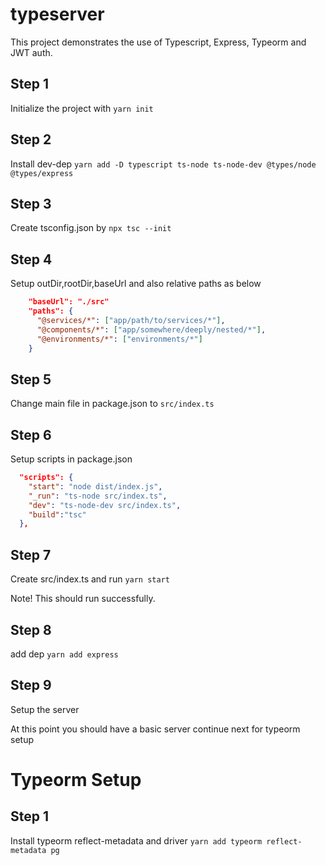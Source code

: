 # typeserver

This project demonstrates the use of Typescript, Express, Typeorm and JWT auth.

## Step 1

Initialize the project with `yarn init`

## Step 2

Install dev-dep `yarn add -D typescript ts-node ts-node-dev @types/node @types/express`

## Step 3

Create tsconfig.json by `npx tsc --init`

## Step 4

Setup outDir,rootDir,baseUrl and also relative paths as below

```json
    "baseUrl": "./src"
    "paths": {
      "@services/*": ["app/path/to/services/*"],
      "@components/*": ["app/somewhere/deeply/nested/*"],
      "@environments/*": ["environments/*"]
    }
```

## Step 5

Change main file in package.json to `src/index.ts`

## Step 6

Setup scripts in package.json

```json
  "scripts": {
    "start": "node dist/index.js",
    "_run": "ts-node src/index.ts",
    "dev": "ts-node-dev src/index.ts",
    "build":"tsc"
  },
```

## Step 7

Create src/index.ts and run `yarn start`

Note! This should run successfully.

## Step 8

add dep `yarn add express`

## Step 9

Setup the server

At this point you should have a basic server continue next for typeorm setup

# Typeorm Setup

## Step 1

Install typeorm reflect-metadata and driver `yarn add typeorm reflect-metadata pg`
